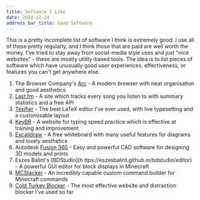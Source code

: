 ```yaml
---
title: Software I Like
date: 2024-12-24
address_bar_title: Good Software
---
```


This is a pretty incomplete list of software I think is extremely good. I use all of these pretty regularly, and I think those that are paid are well worth the money. I've tried to stay away from social-media style uses and just "nice websites" - these are mostly utility-based tools. The idea is to list pieces of software which have unusually good user experiences, effectiveness, or features you can't get anywhere else.

1. The Browser Company's [Arc](https://arc.net/) - A modern browser with neat organisation and good aesthetics
1. [Last.fm](https://www.last.fm/home) - A site which tracks every song you listen to with summary statistics and a free API
1. [Texifier](https://www.texifier.com/) - The best LaTeX editor I've ever used, with live typesetting and a customisable layout
1. [KeyBR](https://www.keybr.com/) - A website for typing speed practice which is effective at training and improvement
1. [Excalidraw](https://excalidraw.com/) - A free whiteboard with many useful features for diagrams and lovely aesthetics
1. Autodesk [Fusion 360](https://www.autodesk.com/) - Easy and powerful CAD software for designing 3D models and prints
1. Eszes Bálint's [BDStudio](h ttps://eszesbalint.github.io/bdstudio/editor) - A powerful GUI editor for block displays in Minecraft
1. [MCStacker](https://mcstacker.net/) - An incredibly capable custom command builder for Minecraft commands
1. [Cold Turkey Blocker](https://getcoldturkey.com/) - The most effective website and distraction blocker I've used so far